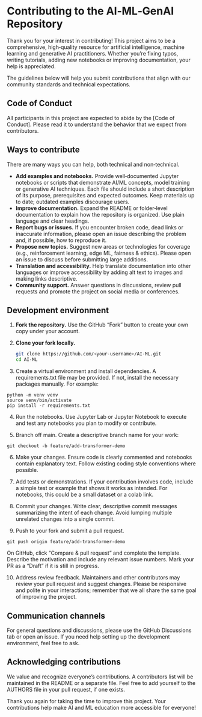 # Contributing to the AI‑ML‑GenAI Repository

Thank you for your interest in contributing! This project aims to be a
comprehensive, high‑quality resource for artificial intelligence,
machine learning and generative AI practitioners. Whether you’re
fixing typos, writing tutorials, adding new notebooks or improving
documentation, your help is appreciated.

The guidelines below will help you submit contributions that align
with our community standards and technical expectations.

## Code of Conduct

All participants in this project are expected to abide by the
[Code of Conduct]. Please read it to understand
the behavior that we expect from contributors.

## Ways to contribute

There are many ways you can help, both technical and non‑technical.

* **Add examples and notebooks.** Provide well‑documented Jupyter
  notebooks or scripts that demonstrate AI/ML concepts, model
  training or generative AI techniques. Each file should include a
  short description of its purpose, prerequisites and expected
  outcomes. Keep materials up to date; outdated examples discourage
  users.
* **Improve documentation.** Expand the README or folder‑level
  documentation to explain how the repository is organized. Use plain
  language and clear headings.
* **Report bugs or issues.** If you encounter broken code, dead
  links or inaccurate information, please open an issue describing the
  problem and, if possible, how to reproduce it.
* **Propose new topics.** Suggest new areas or technologies for
  coverage (e.g., reinforcement learning, edge ML, fairness &
  ethics). Please open an issue to discuss before submitting large
  additions.
* **Translation and accessibility.** Help translate documentation
  into other languages or improve accessibility by adding alt text to
  images and making links descriptive.
* **Community support.** Answer questions in discussions, review
  pull requests and promote the project on social media or
  conferences.

## Development environment

1. **Fork the repository.** Use the GitHub “Fork” button to create
   your own copy under your account.
2. **Clone your fork locally.**

   ```sh
   git clone https://github.com/<your‑username>/AI-ML.git
   cd AI-ML
3. Create a virtual environment and install dependencies. A
requirements.txt file may be provided. If not, install the
necessary packages manually. For example:
```
python -m venv venv
source venv/bin/activate
pip install -r requirements.txt

```
4. Run the notebooks. Use Jupyter Lab or Jupyter Notebook to
execute and test any notebooks you plan to modify or contribute.

5. Branch off main. Create a descriptive branch name for your
work:
```
git checkout -b feature/add-transformer-demo
```

6. Make your changes. Ensure code is clearly commented and
notebooks contain explanatory text. Follow existing coding style
conventions where possible.

7. Add tests or demonstrations. If your contribution involves
code, include a simple test or example that shows it works as
intended. For notebooks, this could be a small dataset or a
colab link.

8. Commit your changes. Write clear, descriptive commit messages
summarizing the intent of each change. Avoid lumping multiple
unrelated changes into a single commit.

9. Push to your fork and submit a pull request.
```
git push origin feature/add-transformer-demo
```

On GitHub, click “Compare & pull request” and complete the
template. Describe the motivation and include any relevant issue
numbers. Mark your PR as a “Draft” if it is still in progress.

10. Address review feedback. Maintainers and other contributors
may review your pull request and suggest changes. Please be
responsive and polite in your interactions; remember that we all
share the same goal of improving the project.

## Communication channels
For general questions and discussions, please use the GitHub
Discussions tab or open an issue. If you need help setting up the
development environment, feel free to ask. 

## Acknowledging contributions
We value and recognize everyone’s contributions. A contributors list
will be maintained in the README or a separate file. Feel free to add
yourself to the AUTHORS file in your pull request, if one exists.

Thank you again for taking the time to improve this project. Your
contributions help make AI and ML education more accessible for
everyone!
